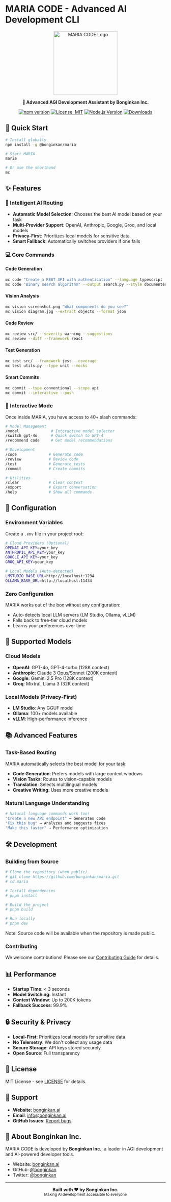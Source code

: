 # MARIA CODE - Advanced AI Development CLI

<div align="center">
  <img src="https://github.com/bonginkan/maria/blob/main/logo.png?raw=true" alt="MARIA CODE Logo" width="200"/>
  
  **🤖 Advanced AGI Development Assistant by Bonginkan Inc.**
  
  [![npm version](https://img.shields.io/npm/v/@bonginkan/maria.svg)](https://www.npmjs.com/package/@bonginkan/maria)
  [![License: MIT](https://img.shields.io/badge/License-MIT-yellow.svg)](https://opensource.org/licenses/MIT)
  [![Node.js Version](https://img.shields.io/node/v/@bonginkan/maria.svg)](https://nodejs.org)
  [![Downloads](https://img.shields.io/npm/dm/@bonginkan/maria.svg)](https://www.npmjs.com/package/@bonginkan/maria)
</div>

## 🚀 Quick Start

```bash
# Install globally
npm install -g @bonginkan/maria

# Start MARIA
maria

# Or use the shorthand
mc
```

## ✨ Features

### 🧠 Intelligent AI Routing
- **Automatic Model Selection**: Chooses the best AI model based on your task
- **Multi-Provider Support**: OpenAI, Anthropic, Google, Groq, and local models
- **Privacy-First**: Prioritizes local models for sensitive data
- **Smart Fallback**: Automatically switches providers if one fails

### 💻 Core Commands

#### Code Generation
```bash
mc code "Create a REST API with authentication" --language typescript
mc code "Binary search algorithm" --output search.py --style documented
```

#### Vision Analysis
```bash
mc vision screenshot.png "What components do you see?"
mc vision diagram.jpg --extract objects --format json
```

#### Code Review
```bash
mc review src/ --severity warning --suggestions
mc review --diff --framework react
```

#### Test Generation
```bash
mc test src/ --framework jest --coverage
mc test utils.py --type unit --mocks
```

#### Smart Commits
```bash
mc commit --type conventional --scope api
mc commit --interactive --push
```

### 🎯 Interactive Mode

Once inside MARIA, you have access to 40+ slash commands:

```bash
# Model Management
/model              # Interactive model selector
/switch gpt-4o      # Quick switch to GPT-4
/recommend code     # Get model recommendations

# Development
/code              # Generate code
/review            # Review code
/test              # Generate tests
/commit            # Create commits

# Utilities
/clear             # Clear context
/export            # Export conversation
/help              # Show all commands
```

## 🔧 Configuration

### Environment Variables

Create a `.env` file in your project root:

```bash
# Cloud Providers (Optional)
OPENAI_API_KEY=your_key
ANTHROPIC_API_KEY=your_key
GOOGLE_API_KEY=your_key
GROQ_API_KEY=your_key

# Local Models (Auto-detected)
LMSTUDIO_BASE_URL=http://localhost:1234
OLLAMA_BASE_URL=http://localhost:11434
```

### Zero Configuration

MARIA works out of the box without any configuration:
- Auto-detects local LLM servers (LM Studio, Ollama, vLLM)
- Falls back to free-tier cloud models
- Learns your preferences over time

## 🤖 Supported Models

### Cloud Models
- **OpenAI**: GPT-4o, GPT-4-turbo (128K context)
- **Anthropic**: Claude 3 Opus/Sonnet (200K context)
- **Google**: Gemini 2.5 Pro (128K context)
- **Groq**: Mixtral, Llama 3 (32K context)

### Local Models (Privacy-First)
- **LM Studio**: Any GGUF model
- **Ollama**: 100+ models available
- **vLLM**: High-performance inference

## 📚 Advanced Features

### Task-Based Routing
MARIA automatically selects the best model for your task:
- **Code Generation**: Prefers models with large context windows
- **Vision Tasks**: Routes to vision-capable models
- **Translation**: Selects multilingual models
- **Creative Writing**: Uses more creative models

### Natural Language Understanding
```bash
# Natural language commands work too!
"Create a new API endpoint" → Generates code
"Fix this bug" → Analyzes and suggests fixes
"Make this faster" → Performance optimization
```

## 🛠️ Development

### Building from Source

```bash
# Clone the repository (when public)
# git clone https://github.com/bonginkan/maria.git
# cd maria

# Install dependencies
# pnpm install

# Build the project
# pnpm build

# Run locally
# pnpm dev
```

Note: Source code will be available when the repository is made public.

### Contributing

We welcome contributions! Please see our [Contributing Guide](CONTRIBUTING.md) for details.

## 📊 Performance

- **Startup Time**: < 3 seconds
- **Model Switching**: Instant
- **Context Window**: Up to 200K tokens
- **Fallback Success**: 99.9%

## 🔒 Security & Privacy

- **Local-First**: Prioritizes local models for sensitive data
- **No Telemetry**: We don't collect any usage data
- **Secure Storage**: API keys stored securely
- **Open Source**: Full transparency

## 📝 License

MIT License - see [LICENSE](LICENSE) for details.

## 🤝 Support

- **Website**: [bonginkan.ai](https://bonginkan.ai/)
- **Email**: info@bonginkan.ai
- **GitHub Issues**: [Report bugs](https://github.com/bonginkan/maria/issues)

## 🏢 About Bonginkan Inc.

MARIA CODE is developed by **Bonginkan Inc.**, a leader in AGI development and AI-powered developer tools.

- Website: [bonginkan.ai](https://bonginkan.ai)
- GitHub: [@bonginkan](https://github.com/bonginkan)
- Twitter: [@bonginkan](https://twitter.com/bonginkan)

---

<div align="center">
  <strong>Built with ❤️ by Bonginkan Inc.</strong>
  <br>
  <sub>Making AI development accessible to everyone</sub>
</div>